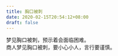 ```yaml
---
title: 胸口被刺
date: 2020-02-15T20:54:12+08:00
draft: false
---
```


梦见胸口被刺，预示着会面临困难。<br>
商人梦见胸口被刺，要小心小人，言行要谨慎。<br>
